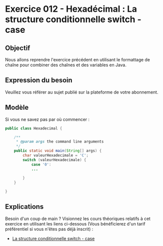 # Exercice 012 - Hexadécimal : La structure conditionnelle switch - case

## Objectif
Nous allons reprendre l'exercice précédent en utilisant le formattage de chaîne pour combiner des chaînes et des variables en Java.

## Expression du besoin
Veuillez vous référer au sujet publié sur la plateforme de votre abonnement.

## Modèle
Si vous ne savez pas par où commencer :

```java
public class Hexadecimal {

    /**
     * @param args the command line arguments
     */
    public static void main(String[] args) {
        char valeurHexadecimale = 'C';
        switch (valeurHexadecimale) {
            case '0':
            ...
            
        }
    }

}
```

## Explications
Besoin d'un coup de main
 ? Visionnez les cours théoriques relatifs à cet exercice en utilisant 
les liens ci-dessous (Vous bénéficierez d'un tarif préférentiel si vous 
n'êtes pas déjà inscrit) :

- [La structure conditionnelle switch - case](https://www.udemy.com/cours-complet-de-programmation-java-pour-debutants/learn/v4/t/lecture/5991160/?couponCode=FROM_TP_JAVA)